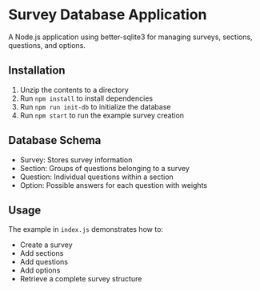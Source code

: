 # Survey Database Application

A Node.js application using better-sqlite3 for managing surveys, sections, questions, and options.

## Installation

1. Unzip the contents to a directory
2. Run `npm install` to install dependencies
3. Run `npm run init-db` to initialize the database
4. Run `npm start` to run the example survey creation

## Database Schema

- Survey: Stores survey information
- Section: Groups of questions belonging to a survey
- Question: Individual questions within a section
- Option: Possible answers for each question with weights

## Usage

The example in `index.js` demonstrates how to:
- Create a survey
- Add sections
- Add questions
- Add options
- Retrieve a complete survey structure